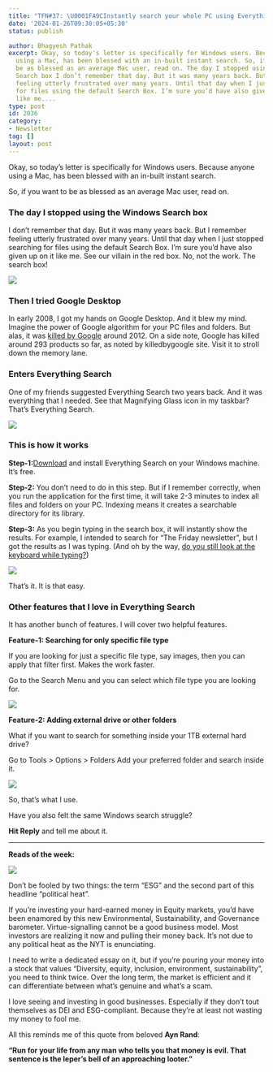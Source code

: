 ```yaml
---
title: "TFN#37: \U0001FA9CInstantly search your whole PC using Everything Search"
date: '2024-01-26T09:30:05+05:30'
status: publish

author: Bhagyesh Pathak
excerpt: Okay, so today's letter is specifically for Windows users. Because anyone
  using a Mac, has been blessed with an in-built instant search. So, if you want to
  be as blessed as an average Mac user, read on. The day I stopped using the Windows
  Search box I don’t remember that day. But it was many years back. But I remember
  feeling utterly frustrated over many years. Until that day when I just stopped searching
  for files using the default Search Box. I’m sure you’d have also given up on it
  like me....
type: post
id: 2036
category:
- Newsletter
tag: []
layout: post
---
```


Okay, so today’s letter is specifically for Windows users. Because anyone using a Mac, has been blessed with an in-built instant search.

So, if you want to be as blessed as an average Mac user, read on.

### The day I stopped using the Windows Search box

I don’t remember that day. But it was many years back. But I remember feeling utterly frustrated over many years. Until that day when I just stopped searching for files using the default Search Box. I’m sure you’d have also given up on it like me. See our villain in the red box. No, not the work. The search box!

![](https://embed.filekitcdn.com/e/tkwVjiL2WnM6sb9P2ZThes/hTPoUrY7N2YkDwdLFGhBcN)

### Then I tried Google Desktop

In early 2008, I got my hands on Google Desktop. And it blew my mind. Imagine the power of Google algorithm for your PC files and folders. But alas, it was [killed by Google](https://killedbygoogle.com/) around 2012. On a side note, Google has killed around 293 products so far, as noted by killedbygoogle site. Visit it to stroll down the memory lane.

### Enters Everything Search

One of my friends suggested Everything Search two years back. And it was everything that I needed. See that Magnifying Glass icon in my taskbar? That’s Everything Search.

![](https://embed.filekitcdn.com/e/tkwVjiL2WnM6sb9P2ZThes/jwJ8TbBoaUwyyhDx6i1Zmq)

### This is how it works

**Step-1:**[Download](https://www.voidtools.com/) and install Everything Search on your Windows machine. It’s free.

**Step-2:** You don’t need to do in this step. But if I remember correctly, when you run the application for the first time, it will take 2-3 minutes to index all files and folders on your PC. Indexing means it creates a searchable directory for its library.

**Step-3:** As you begin typing in the search box, it will instantly show the results. For example, I intended to search for “The Friday newsletter”, but I got the results as I was typing. (And oh by the way, [do you still look at the keyboard while typing?](https://bhagyeshpathak.com/blog/tfn9-do-you-look-at-the-keyboard-while-typing/))

![](https://embed.filekitcdn.com/e/tkwVjiL2WnM6sb9P2ZThes/2gXq5jym868PF99aDp47Zv)

That’s it. It is that easy.

### Other features that I love in Everything Search

It has another bunch of features. I will cover two helpful features.

**Feature-1: Searching for only specific file type**

If you are looking for just a specific file type, say images, then you can apply that filter first. Makes the work faster.

Go to the Search Menu and you can select which file type you are looking for.

![](https://embed.filekitcdn.com/e/tkwVjiL2WnM6sb9P2ZThes/gRhLnuvQWnkWaJhm2SWLMQ)

**Feature-2: Adding external drive or other folders**

What if you want to search for something inside your 1TB external hard drive?

Go to Tools > Options > Folders Add your preferred folder and search inside it.

![](https://embed.filekitcdn.com/e/tkwVjiL2WnM6sb9P2ZThes/iF7YdMShukh89gRz93fCN)

So, that’s what I use.

Have you also felt the same Windows search struggle?

**Hit Reply** and tell me about it.

---

**Reads of the week:**

[![](https://embed.filekitcdn.com/e/tkwVjiL2WnM6sb9P2ZThes/5XVEBfFmYFsaPB6u2BPiMa)](https://www.nytimes.com/2024/01/19/business/esg-funds-withdrawals.html)

Don’t be fooled by two things: the term “ESG” and the second part of this headline “political heat”.

If you’re investing your hard-earned money in Equity markets, you’d have been enamored by this new Environmental, Sustainability, and Governance barometer. Virtue-signalling cannot be a good business model. Most investors are realizing it now and pulling their money back. It’s not due to any political heat as the NYT is enunciating.

I need to write a dedicated essay on it, but if you’re pouring your money into a stock that values “Diversity, equity, inclusion, environment, sustainability”, you need to think twice. Over the long term, the market is efficient and it can differentiate between what’s genuine and what’s a scam.

I love seeing and investing in good businesses. Especially if they don’t tout themselves as DEI and ESG-compliant. Because they’re at least not wasting my money to fool me.

All this reminds me of this quote from beloved **Ayn Rand**:

**“Run for your life from any man who tells you that money is evil. That sentence is the leper’s bell of an approaching looter.”**